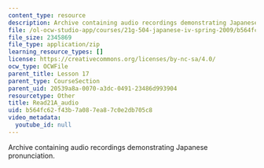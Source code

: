 ```yaml
---
content_type: resource
description: Archive containing audio recordings demonstrating Japanese pronunciation.
file: /ol-ocw-studio-app/courses/21g-504-japanese-iv-spring-2009/b564fc62f43b7a087ea87c0e2db705c8_Read21A_audio.zip
file_size: 2345869
file_type: application/zip
learning_resource_types: []
license: https://creativecommons.org/licenses/by-nc-sa/4.0/
ocw_type: OCWFile
parent_title: Lesson 17
parent_type: CourseSection
parent_uid: 20539a8a-0070-a3dc-0491-23486d993904
resourcetype: Other
title: Read21A_audio
uid: b564fc62-f43b-7a08-7ea8-7c0e2db705c8
video_metadata:
  youtube_id: null
---
```

Archive containing audio recordings demonstrating Japanese pronunciation.